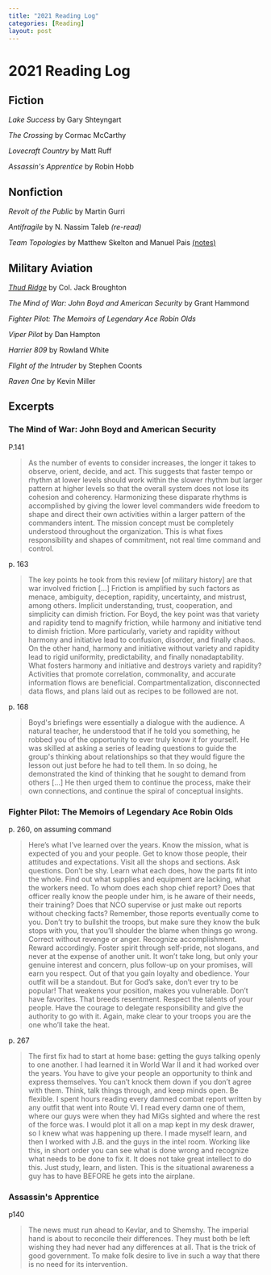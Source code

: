 ```yaml
---
title: "2021 Reading Log"
categories: [Reading]
layout: post
---
```

# 2021 Reading Log

## Fiction
_Lake Success_ by Gary Shteyngart

_The Crossing_ by Cormac McCarthy

_Lovecraft Country_ by Matt Ruff

_Assassin's Apprentice_ by Robin Hobb


## Nonfiction
_Revolt of the Public_ by Martin Gurri

_Antifragile_ by N. Nassim Taleb _(re-read)_

_Team Topologies_ by Matthew Skelton and Manuel Pais [(notes)](/reading/2021-01-01-team-topologies-reading-notes/)


## Military Aviation
_[Thud Ridge](https://en.wikipedia.org/wiki/Thud_Ridge_(book))_ by Col. Jack Broughton

_The Mind of War: John Boyd and American Security_ by Grant Hammond

_Fighter Pilot: The Memoirs of Legendary Ace Robin Olds_

_Viper Pilot_ by Dan Hampton

_Harrier 809_ by Rowland White

_Flight of the Intruder_ by Stephen Coonts

_Raven One_ by Kevin Miller


## Excerpts

### The Mind of War: John Boyd and American Security
P.141 
>As the number of events to consider increases, the longer it takes to observe, orient, decide, and act. 
This suggests that faster tempo or rhythm at lower levels should work within the slower rhythm but larger pattern at higher levels so that the overall system does not lose its cohesion and coherency. Harmonizing these disparate rhythms is accomplished by giving the lower level commanders wide freedom to shape and direct their own activities within a larger pattern of the commanders intent.
>The mission concept must be completely understood throughout the organization. This is what fixes responsibility and shapes of commitment, not real time command and control.

p. 163
> The key points he took from this review [of military history] are that war involved friction [...] Friction is amplified by such factors as menace, ambiguity, deception, rapidity, uncertainty, and mistrust, among others. Implicit understanding, trust, cooperation, and simplicity can dimish friction. For Boyd, the key point was that variety and rapidity tend to magnify friction, while harmony and initiative tend to dimish friction. More particularly, variety and rapidity without harmony and initiative lead to confusion, disorder, and finally chaos. On the other hand, harmony and initiative without variety and rapidity lead to rigid uniformity, predictability, and finally nonadaptability. What fosters harmony and initiative and destroys variety and rapidity? Activities that promote correlation, commonality, and accurate information flows are beneficial. Compartmentalization, disconnected data flows, and plans laid out as recipes to be followed are not.

p. 168
> Boyd's briefings were essentially a dialogue with the audience. A natural teacher, he understood that if he told you something, he robbed you of the opportunity to ever truly know it for yourself. He was skilled at asking a series of leading questions to guide the group's thinking about relationships so that they would figure the lesson out just before he had to tell them. In so doing, he demonstrated the kind of thinking that he sought to demand from others [...] He then urged them to continue the process, make their own connections, and continue the spiral of conceptual insights.

### Fighter Pilot: The Memoirs of Legendary Ace Robin Olds
p. 260, on assuming command
> Here’s what I’ve learned over the years. Know the mission, what is expected of you and your people. Get to know those people, their attitudes and expectations. Visit all the shops and sections. Ask questions. Don’t be shy. Learn what each does, how the parts fit into the whole. Find out what supplies and equipment are lacking, what the workers need. To whom does each shop chief report? Does that officer really know the people under him, is he aware of their needs, their training? Does that NCO supervise or just make out reports without checking facts? Remember, those reports eventually come to you. Don’t try to bullshit the troops, but make sure they know the bulk stops with you, that you’ll shoulder the blame when things go wrong. Correct without revenge or anger. Recognize accomplishment. Reward accordingly. Foster spirit through self-pride, not slogans, and never at the expense of another unit. It won’t take long, but only your genuine interest and concern, plus follow-up on your promises, will earn you respect. Out of that you gain loyalty and obedience. Your outfit will be a standout. But for God’s sake, don’t ever try to be popular! That weakens your position, makes you vulnerable. Don’t have favorites. That breeds resentment. Respect the talents of your people. Have the courage to delegate responsibility and give the authority to go with it. Again, make clear to your troops you are the one who’ll take the heat.

p. 267
> The first fix had to start at home base: getting the guys talking openly to one another. I had learned it in World War II and it had worked over the years. You have to give your people an opportunity to think and express themselves. You can’t knock them down if you don’t agree with them. Think, talk things through, and keep minds open. Be flexible. I spent hours reading every damned combat report written by any outfit that went into Route VI. I read every damn one of them, where our guys were when they had MiGs sighted and where the rest of the force was. I would plot it all on a map kept in my desk drawer, so I knew what was happening up there. I made myself learn, and then I worked with J.B. and the guys in the intel room. Working like this, in short order you can see what is done wrong and recognize what needs to be done to fix it. It does not take great intellect to do this. Just study, learn, and listen. This is the situational awareness a guy has to have BEFORE he gets into the airplane.

### Assassin's Apprentice
p140
>The news must run ahead to Kevlar, and to Shemshy. The imperial hand is about to reconcile their differences. They must both be left wishing they had never had any differences at all. That is the trick of good government. To make folk desire to live in such a way that there is no need for its intervention.
